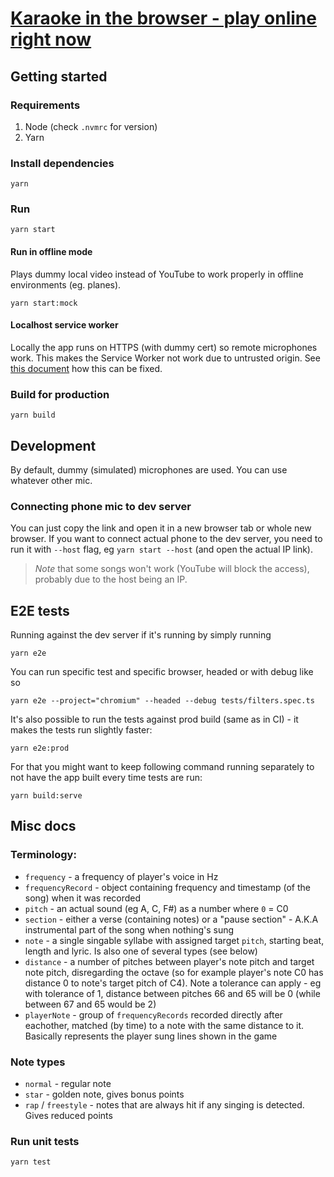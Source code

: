 # [Karaoke in the browser - play online right now](https://allkaraoke.party/)


## Getting started

### Requirements

1. Node (check `.nvmrc` for version)
2. Yarn

### Install dependencies

```
yarn
```

### Run

```
yarn start
```

#### Run in offline mode

Plays dummy local video instead of YouTube to work properly in offline environments (eg. planes).

```
yarn start:mock
```

#### Localhost service worker
Locally the app runs on HTTPS (with dummy cert) so remote microphones work. This makes the Service Worker not
work due to untrusted origin. See [this document](config/crt/readme.md) how this can be fixed.

### Build for production

```
yarn build
```

## Development
By default, dummy (simulated) microphones are used. You can use whatever other mic.

### Connecting phone mic to dev server
You can just copy the link and open it in a new browser tab or whole new browser. If you want to connect actual phone
to the dev server, you need to run it with `--host` flag, eg `yarn start --host` (and open the actual IP link).

> _Note_ that some songs won't work (YouTube will block the access), probably due to the host being an IP.

## E2E tests
Running against the dev server if it's running by simply running
```
yarn e2e
```
You can run specific test and specific browser, headed or with debug like so
```
yarn e2e --project="chromium" --headed --debug tests/filters.spec.ts
```
It's also possible to run the tests against prod build (same as in CI) - it makes the tests run slightly faster:
```
yarn e2e:prod
```
For that you might want to keep following command running separately to not have the app built every time tests are run:
```
yarn build:serve
```

## Misc docs

### Terminology:

-   `frequency` - a frequency of player's voice in Hz
-   `frequencyRecord` - object containing frequency and timestamp (of the song) when it was recorded
-   `pitch` - an actual sound (eg A, C, F#) as a number where `0` = C0
-   `section` - either a verse (containing notes) or a "pause section" - A.K.A instrumental part of the song when nothing's sung
-   `note` - a single singable syllabe with assigned target `pitch`, starting beat, length and lyric. Is also one of several types (see below)
-   `distance` - a number of pitches between player's note pitch and target note pitch, disregarding the octave (so for example player's note C0 has distance 0 to note's target pitch of C4). Note a tolerance can apply - eg with tolerance of 1, distance between pitches 66 and 65 will be 0 (while between 67 and 65 would be 2)
-   `playerNote` - group of `frequencyRecords` recorded directly after eachother, matched (by time) to a note with the same distance to it. Basically represents the player sung lines shown in the game

### Note types

-   `normal` - regular note
-   `star` - golden note, gives bonus points
-   `rap` / `freestyle` - notes that are always hit if any singing is detected. Gives reduced points

### Run unit tests

```
yarn test
```
